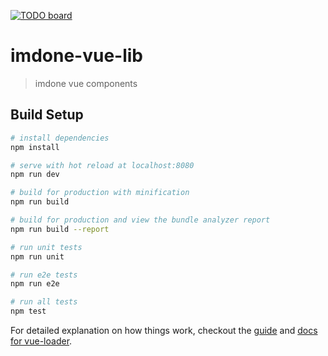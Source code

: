 [![TODO board](https://imdone.io/api/1.0/projects/5b1a98bb93668c26233ed889/badge)](https://imdone.io/app#/board/imdone/imdone-vue-lib)

# imdone-vue-lib

> imdone vue components

## Build Setup

``` bash
# install dependencies
npm install

# serve with hot reload at localhost:8080
npm run dev

# build for production with minification
npm run build

# build for production and view the bundle analyzer report
npm run build --report

# run unit tests
npm run unit

# run e2e tests
npm run e2e

# run all tests
npm test
```

For detailed explanation on how things work, checkout the [guide](http://vuejs-templates.github.io/webpack/) and [docs for vue-loader](http://vuejs.github.io/vue-loader).
